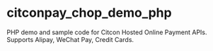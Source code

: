 # citconpay_chop_demo_php
PHP demo and sample code for Citcon Hosted Online Payment APIs. Supports Alipay, WeChat Pay, Credit Cards.
